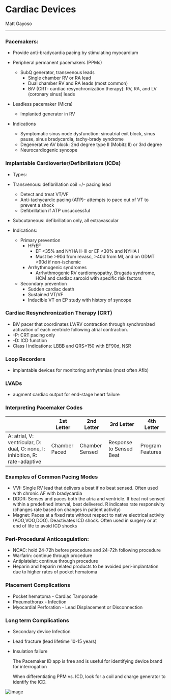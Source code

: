 # Cardiac Devices

Matt Gayoso 

---

### Pacemakers:
   - Provide anti-bradycardia pacing by stimulating myocardium
   - Peripheral permanent pacemakers (PPMs)
       - SubQ generator, transvenous leads
           - Single chamber RV or RA lead
           - Dual chamber RV and RA leads (most common)
           - BiV (CRT- cardiac resynchronization therapy): RV, RA, and LV (coronary sinus) leads
   
   - Leadless pacemaker (Micra)
       - Implanted generator in RV
   
   - Indications
       - Symptomatic sinus node dysfunction: sinoatrial exit block, sinus pause, sinus bradycardia, tachy-brady syndrome
       - Degenerative AV block: 2nd degree type II (Mobitz II) or 3rd degree
       - Neurocardiogenic syncope

### Implantable Cardioverter/Defibrillators (ICDs)

   - Types:
   - Transvenous: defibrillation coil +/- pacing lead
       - Detect and treat VT/VF
       - Anti-tachycardic pacing (ATP)- attempts to pace out of VT to prevent a shock
       - Defibrillation if ATP unsuccessful
   
   - Subcutaneous: defibrillation only, all extravascular
   - Indications:
       - Primary prevention
           - HFrEF
             - EF \<35% and NYHA II-III or EF \<30% and NYHA I
             - Must be \>90d from revasc, \>40d from MI, and on GDMT \>90d if
            non-ischemic
           - Arrhythmogenic syndromes
             - Arrhythmogenic RV cardiomyopathy, Brugada syndrome, HCM and cardiac sarcoid with specific risk factors
       - Secondary prevention
           - Sudden cardiac death
           - Sustained VT/VF
           - Inducible VT on EP study with history of syncope

### Cardiac Resynchronization Therapy (CRT)
   - BiV pacer that coordinates LV/RV contraction through synchronized activation of each ventricle following atrial contraction.
   - -P: CRT pacing only
   - -D: ICD function
   - Class I indications: LBBB and QRS≥150 with EF90d, NSR

### Loop Recorders
- implantable devices for monitoring arrhythmias (most often Afib)

### LVADs
- augment cardiac output for end-stage heart failure

### Interpreting Pacemaker Codes

|                                                                              | 1st Letter    | 2nd Letter     | 3rd Letter              | 4th Letter       |
|------------------------------------------------------------------------------|---------------|----------------|-------------------------|------------------|
| A: atrial, V: ventricular, D: dual, O: none, I: inhibition, R: rate-adaptive | Chamber Paced | Chamber Sensed | Response to Sensed Beat | Program Features |

### Examples of Common Pacing Modes

- VVI: Single RV lead that delivers a beat if no beat sensed. Often
    used with chronic AF with bradycardia
- DDDR: Senses and paces both the atria and ventricle. If beat not
    sensed within a predefined interval, beat delivered. R indicates
    rate responsivity (changes rate based on changes in patient
    activity)
- Magnet: Paces at a fixed rate without respect to native electrical
    activity (AOO,VOO,DOO). Deactivates ICD shock. Often used in surgery
    or at end of life to avoid ICD shocks

### Peri-Procedural Anticoagulation:

-   NOAC: hold 24-72h before procedure and 24-72h following procedure
-   Warfarin: continue through procedure
-   Antiplatelet: continue through procedure
-   Heparin and heparin related products to be avoided peri-implantation
    due to higher rates of pocket hematoma
    
### Placement Complications

-   Pocket hematoma - Cardiac Tamponade
-   Pneumothorax - Infection
-   Myocardial Perforation - Lead Displacement or Disconnection

### Long term Complications

-   Secondary device Infection
-   Lead fracture (lead lifetime 10-15 years)
-   Insulation failure

    The Pacemaker ID app is free and is useful for identifying device
    brand for interrogation

    When differentiating PPM vs. ICD, look for a coil and charge
    generator to identify the ICD.

![image](../images/cxr-icd.png)

